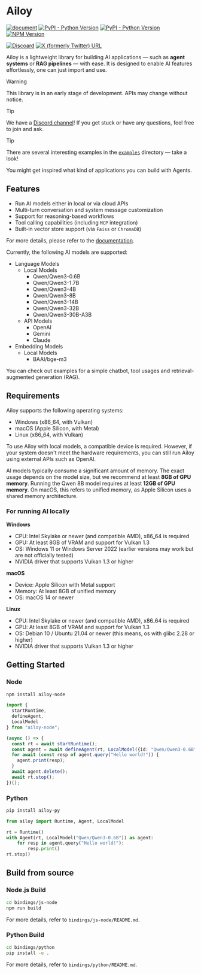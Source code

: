 # Ailoy

[![document](https://img.shields.io/badge/document-latest-2ea44f)](https://brekkylab.github.io/ailoy/)
[![PyPI - Python Version](https://img.shields.io/pypi/pyversions/ailoy-py)](https://pypi.org/project/ailoy-py/)
[![PyPI - Python Version](https://img.shields.io/pypi/v/ailoy-py)](https://pypi.org/project/ailoy-py/)
[![NPM Version](https://img.shields.io/npm/v/ailoy-node)](https://www.npmjs.com/package/ailoy-node)

[![Discoard](https://img.shields.io/badge/Discord-7289DA?logo=discord&logoColor=white)](https://discord.gg/27rx3EJy3P)
[![X (formerly Twitter) URL](https://img.shields.io/twitter/url?url=https%3A%2F%2Fx.com%2Failoy_co)](https://x.com/ailoy_co)


Ailoy is a lightweight library for building AI applications — such as **agent systems** or **RAG pipelines** — with ease. It is designed to enable AI features effortlessly, one can just import and use.

> [!WARNING]
> This library is in an early stage of development. APIs may change without notice.

> [!TIP]
> We have a [Discord channel](https://discord.gg/27rx3EJy3P)! If you get stuck or have any questions, feel free to join and ask.

> [!TIP]
> There are several interesting examples in the [`examples`](./examples) directory — take a look!
>
> You might get inspired what kind of applications you can build with Agents.

## Features

- Run AI models either in local or via cloud APIs
- Multi-turn conversation and system message customization
- Support for reasoning-based workflows
- Tool calling capabilities (including `MCP` integration)
- Built-in vector store support (via `Faiss` or `ChromaDB`)

For more details, please refer to the [documentation](https://brekkylab.github.io/ailoy/).

Currently, the following AI models are supported:
- Language Models
  - Local Models
    - Qwen/Qwen3-0.6B
    - Qwen/Qwen3-1.7B
    - Qwen/Qwen3-4B
    - Qwen/Qwen3-8B
    - Qwen/Qwen3-14B
    - Qwen/Qwen3-32B
    - Qwen/Qwen3-30B-A3B
  - API Models
    - OpenAI
    - Gemini
    - Claude
- Embedding Models
  - Local Models
    - BAAI/bge-m3

You can check out examples for a simple chatbot, tool usages and retrieval-augmented generation (RAG).

## Requirements

Ailoy supports the following operating systems:
- Windows (x86_64, with Vulkan)
- macOS (Apple Silicon, with Metal)
- Linux (x86_64, with Vulkan)

To use Ailoy with local models, a compatible device is required.
However, if your system doesn't meet the hardware requirements, you can still run Ailoy using external APIs such as OpenAI.

AI models typically consume a significant amount of memory.
The exact usage depends on the model size, but we recommend at least **8GB of GPU memory**.
Running the Qwen 8B model requires at least **12GB of GPU memory**.
On macOS, this refers to unified memory, as Apple Silicon uses a shared memory architecture.

### For running AI locally

**Windows**
- CPU: Intel Skylake or newer (and compatible AMD), x86_64 is required
- GPU: At least 8GB of VRAM and support for Vulkan 1.3
- OS: Windows 11 or Windows Server 2022 (earlier versions may work but are not officially tested)
- NVIDIA driver that supports Vulkan 1.3 or higher

**macOS**
- Device: Apple Silicon with Metal support
- Memory: At least 8GB of unified memory
- OS: macOS 14 or newer

**Linux**
- CPU: Intel Skylake or newer (and compatible AMD), x86_64 is required
- GPU: At least 8GB of VRAM and support for Vulkan 1.3
- OS: Debian 10 / Ubuntu 21.04 or newer (this means, os with glibc 2.28 or higher)
- NVIDIA driver that supports Vulkan 1.3 or higher

## Getting Started

### Node

```sh
npm install ailoy-node
```

```typescript
import {
  startRuntime,
  defineAgent,
  LocalModel
} from "ailoy-node";

(async () => {
  const rt = await startRuntime();
  const agent = await defineAgent(rt, LocalModel({id: "Qwen/Qwen3-0.6B"}));
  for await (const resp of agent.query("Hello world!")) {
    agent.print(resp);
  }
  await agent.delete();
  await rt.stop();
})();
```

### Python

```sh
pip install ailoy-py
```

```python
from ailoy import Runtime, Agent, LocalModel

rt = Runtime()
with Agent(rt, LocalModel("Qwen/Qwen3-0.6B")) as agent:
    for resp in agent.query("Hello world!"):
        resp.print()
rt.stop()
```

## Build from source

### Node.js Build

```bash
cd bindings/js-node
npm run build
```

For more details, refer to `bindings/js-node/README.md`.

### Python Build

```bash
cd bindings/python
pip install -e .
```

For more details, refer to `bindings/python/README.md`.
